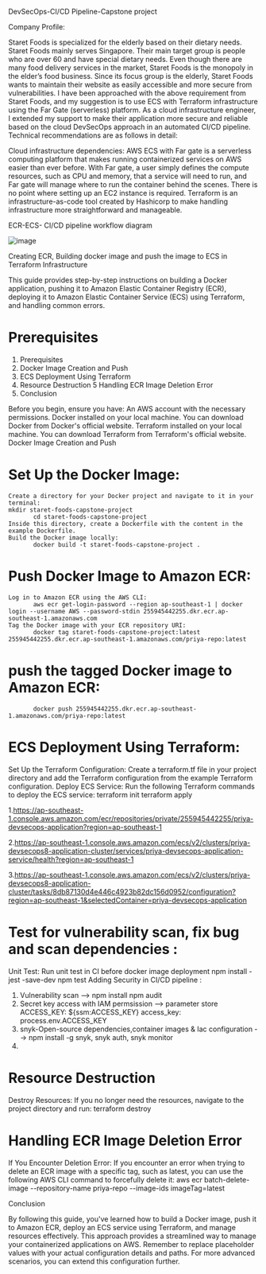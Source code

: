 DevSecOps-CI/CD Pipeline-Capstone project

Company Profile:

Staret Foods is specialized for the elderly based on their dietary needs. Staret Foods mainly serves Singapore. Their main target group is people who are over 60 and have special dietary needs. Even though there are many food delivery services in the market, Staret Foods is the monopoly in the elder’s food business. Since its focus group is the elderly, Staret Foods wants to maintain their website as easily accessible and more secure from vulnerabilities. I have been approached with the above requirement from Staret Foods, and my suggestion is to use ECS with Terraform infrastructure using the Far Gate (serverless) platform. As a cloud infrastructure engineer, I extended my support to make their application more secure and reliable based on the cloud DevSecOps approach in an automated CI/CD pipeline. Technical recommendations are as follows in detail:

Cloud infrastructure dependencies:
AWS ECS with Far gate is a serverless computing platform that makes running containerized services on AWS easier than ever before. With Far gate, a user simply defines the compute resources, such as CPU and memory, that a service will need to run, and Far gate will manage where to run the container behind the scenes. There is no point where setting up an EC2 instance is required. Terraform is an infrastructure-as-code tool created by Hashicorp to make handling infrastructure more straightforward and manageable.

ECR-ECS- CI/CD pipeline workflow diagram


![image](https://github.com/Pritanu07/staret-food-capstone-project/assets/127757033/4770df4e-0782-41a2-8242-f0ba49e5370c)




                                                                  
 
Creating ECR, Building docker image and push the image to ECS in Terraform Infrastructure

This guide provides step-by-step instructions on building a Docker application, pushing it to Amazon Elastic Container Registry (ECR), deploying it to Amazon Elastic Container Service (ECS) using Terraform, and handling common errors.

# Prerequisites
1.	Prerequisites
2.	Docker Image Creation and Push
3.	ECS Deployment Using Terraform
4.	Resource Destruction
5	Handling ECR Image Deletion Error
6.	Conclusion

Before you begin, ensure you have:
	An AWS account with the necessary permissions.
	Docker installed on your local machine. You can download Docker from Docker's official website.
	Terraform installed on your local machine. You can download Terraform from Terraform's official website.
Docker Image Creation and Push
# Set Up the Docker Image:
	Create a directory for your Docker project and navigate to it in your terminal:
	mkdir staret-foods-capstone-project
           cd staret-foods-capstone-project
	Inside this directory, create a Dockerfile with the content in the example Dockerfile.
	Build the Docker image locally:
           docker build -t staret-foods-capstone-project .
# Push Docker Image to Amazon ECR:
	Log in to Amazon ECR using the AWS CLI:
           aws ecr get-login-password --region ap-southeast-1 | docker login --username AWS --password-stdin 255945442255.dkr.ecr.ap-southeast-1.amazonaws.com
	Tag the Docker image with your ECR repository URI:
           docker tag staret-foods-capstone-project:latest 255945442255.dkr.ecr.ap-southeast-1.amazonaws.com/priya-repo:latest
# push the tagged Docker image to Amazon ECR:

           docker push 255945442255.dkr.ecr.ap-southeast-1.amazonaws.com/priya-repo:latest
           
# ECS Deployment Using Terraform:

Set Up the Terraform Configuration:
	Create a terraform.tf file in your project directory and add the Terraform configuration from the example Terraform configuration.
Deploy ECS Service:
	Run the following Terraform commands to deploy the ECS service:
	terraform init
           terraform apply
           
1.https://ap-southeast-1.console.aws.amazon.com/ecr/repositories/private/255945442255/priya-devsecops-application?region=ap-southeast-1

2.https://ap-southeast-1.console.aws.amazon.com/ecs/v2/clusters/priya-devsecops8-application-cluster/services/priya-devsecops-application-service/health?region=ap-southeast-1

3.https://ap-southeast-1.console.aws.amazon.com/ecs/v2/clusters/priya-devsecops8-application-cluster/tasks/8db87130d4e446c4923b82dc156d0952/configuration?region=ap-southeast-1&selectedContainer=priya-devsecops-application

# Test for vulnerability scan, fix bug and scan dependencies :

Unit Test: Run unit test in CI before docker image deployment npm install -jest -save-dev npm test
Adding Security in CI/CD pipeline :
1.	Vulnerability scan --> npm install npm audit
2.	Secret key access with IAM permsission --> parameter store ACCESS_KEY: ${ssm:ACCESS_KEY} access_key: process.env.ACCESS_KEY
3.	snyk-Open-source dependencies,container images & Iac configuration --> npm install -g snyk, snyk auth, snyk monitor
4.	
# Resource Destruction
Destroy Resources:
	If you no longer need the resources, navigate to the project directory and run:
           terraform destroy
           
# Handling ECR Image Deletion Error

If You Encounter Deletion Error:
If you encounter an error when trying to delete an ECR image with a specific tag, such as latest, you can use the following AWS CLI command to forcefully delete it:                                                                                                                                                                                               aws ecr batch-delete-image --repository-name priya-repo --image-ids imageTag=latest

Conclusion

By following this guide, you've learned how to build a Docker image, push it to Amazon ECR, deploy an ECS service using Terraform, and manage resources effectively. This approach provides a streamlined way to manage your containerized applications on AWS.
Remember to replace placeholder values with your actual configuration details and paths. For more advanced scenarios, you can extend this configuration further.


